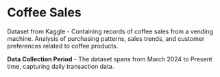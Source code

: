 # Coffee Sales
Dataset from Kaggle - Containing records of coffee sales from a vending machine. Analysis of purchasing patterns, sales trends, and customer preferences related to coffee products.

**Data Collection Period** - 
The dataset spans from March 2024 to Present time, capturing daily transaction data.
